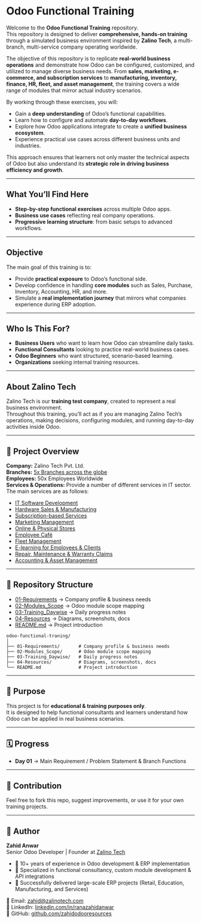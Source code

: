 # Odoo Functional Training  

Welcome to the **Odoo Functional Training** repository.  
This repository is designed to deliver **comprehensive, hands-on training** through a simulated business environment inspired by **Zalino Tech**, a multi-branch, multi-service company operating worldwide.  

The objective of this repository is to replicate **real-world business operations** and demonstrate how Odoo can be configured, customized, and utilized to manage diverse business needs. From **sales, marketing, e-commerce, and subscription services** to **manufacturing, inventory, finance, HR, fleet, and asset management**, the training covers a wide range of modules that mirror actual industry scenarios.  

By working through these exercises, you will:  
- Gain a **deep understanding** of Odoo’s functional capabilities.  
- Learn how to configure and automate **day-to-day workflows**.  
- Explore how Odoo applications integrate to create a **unified business ecosystem**.  
- Experience practical use cases across different business units and industries.  

This approach ensures that learners not only master the technical aspects of Odoo but also understand its **strategic role in driving business efficiency and growth**.  

---

## What You’ll Find Here
- **Step-by-step functional exercises** across multiple Odoo apps.  
- **Business use cases** reflecting real company operations.  
- **Progressive learning structure**: from basic setups to advanced workflows.  

---

## Objective
The main goal of this training is to:
- Provide **practical exposure** to Odoo’s functional side.  
- Develop confidence in handling **core modules** such as Sales, Purchase, Inventory, Accounting, HR, and more.  
- Simulate a **real implementation journey** that mirrors what companies experience during ERP adoption.  

---

## Who Is This For?
- **Business Users** who want to learn how Odoo can streamline daily tasks.  
- **Functional Consultants** looking to practice real-world business cases.  
- **Odoo Beginners** who want structured, scenario-based learning.  
- **Organizations** seeking internal training resources.  


---

## About Zalino Tech
Zalino Tech is our **training test company**, created to represent a real business environment.  
Throughout this training, you’ll act as if you are managing Zalino Tech’s operations, making decisions, configuring modules, and running day-to-day activities inside Odoo.  

---

## 📌 Project Overview
**Company:** Zalino Tech Pvt. Ltd.  
**Branches:** [5x Branches across the globe](./01_requirements/01_overall_branches_and_functions.md)  
**Employees:** 50x Employees Worldwide  
**Services & Operations:** Provide a number of  different services in IT sector. The main services are as follows:
- [IT Software Development](./01_requirements/10_it_software_development.md)
- [Hardware Sales & Manufacturing](./01_requirements/11_hardware_sales.md)
- [Subscription-based Services](./01_requirements/14_subscription_based_services.md)
- [Marketing Management ](./01_requirements/12_marketing_of_zlino.md)
- [Online & Physical Stores](./01_requirements/15_online_physical_stores.md)
- [Employee Café](./01_requirements/16_employee_cafe.md)
- [Fleet Management](./01_requirements/17_fleet_management.md)
- [E-learning for Employees & Clients](./01_requirements/18_elearning_management.md)
- [Repair, Maintenance & Warranty Claims](./01_requirements/19_repair_maintenance_warranty.md)
- [Accounting & Asset Management](./01_requirements/20_accounting_asset.md)


---

## 📂 Repository Structure
- [01-Requirements](./01_requirements/README.md) → Company profile & business needs  
- [02-Modules_Scope](./02_module_scope/README.md) → Odoo module scope mapping  
- [03-Training_Daywise](./03_training_daywise/README.md) → Daily progress notes  
- [04-Resources](./04_resources/README.md) → Diagrams, screenshots, docs  
- [README.md](./README.md) → Project introduction   
```text
odoo-functional-traning/
│
├── 01-Requirements/       # Company profile & business needs
├── 02-Modules_Scope/      # Odoo module scope mapping
├── 03-Training_Daywise/   # Daily progress notes
├── 04-Resources/          # Diagrams, screenshots, docs
└── README.md              # Project introduction

```


---

## 🎯 Purpose
This project is for **educational & training purposes only**.  
It is designed to help functional consultants and learners understand how Odoo can be applied in real business scenarios.

---

## 🗓 Progress
- **Day 01** → Main Requirement / Problem Statement & Branch Functions 
<!-- - **Day 02** → HR & Employee Setup  
- **Day 03** → Accounting & Finance Scope  
- *(and so on...)*  -->

---

## 🤝 Contribution
Feel free to fork this repo, suggest improvements, or use it for your own training projects.

---

## 👤 Author

**Zahid Anwar**  
Senior Odoo Developer | Founder at [Zalino Tech](https://zalinotech.com)  

- 🔹 10+ years of experience in Odoo development & ERP implementation  
- 🔹 Specialized in functional consultancy, custom module development & API integrations  
- 🔹 Successfully delivered large-scale ERP projects (Retail, Education, Manufacturing, and Services)  

📧 Email: zahid@zalinotech.com  
💼 LinkedIn: [linkedin.com/in/ranazahidanwar](https://www.linkedin.com/in/ranazahidanwar)  
🐙 GitHub: [github.com/zahidodooresources](https://github.com/zahidodooresources)  
